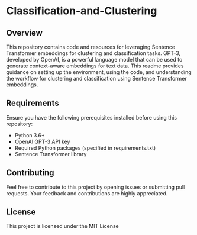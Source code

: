 # Classification-and-Clustering

## Overview
This repository contains code and resources for leveraging Sentence Transformer embeddings for clustering and classification tasks. GPT-3, developed by OpenAI, is a powerful language model that can be used to generate context-aware embeddings for text data. This readme provides guidance on setting up the environment, using the code, and understanding the workflow for clustering and classification using Sentence Transformer embeddings.

## Requirements
Ensure you have the following prerequisites installed before using this repository:

- Python 3.6+
- OpenAI GPT-3 API key
- Required Python packages (specified in requirements.txt)
- Sentence Transformer library

## Contributing
Feel free to contribute to this project by opening issues or submitting pull requests. Your feedback and contributions are highly appreciated.

## License
This project is licensed under the MIT License
